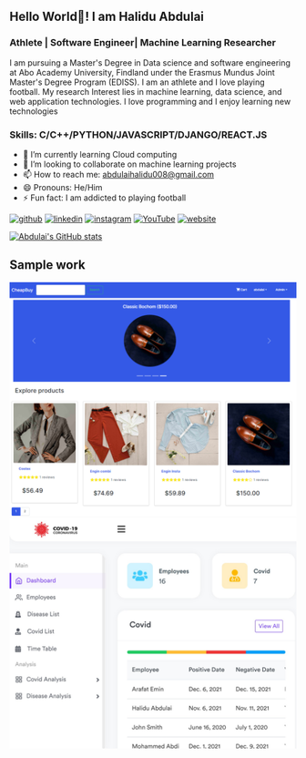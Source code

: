## Hello World👋! I am Halidu Abdulai
### Athlete | Software Engineer| Machine Learning Researcher  
I am pursuing a Master's Degree in Data science and software engineering at Abo Academy University, Findland  under the Erasmus Mundus Joint Master's Degree Program (EDISS).
I am an athlete and I love playing football.
My research Interest lies in machine learning, data science, and web application technologies.
I love programming and I enjoy learning new technologies 

### Skills: C/C++/PYTHON/JAVASCRIPT/DJANGO/REACT.JS

- 🌱 I’m currently learning Cloud computing  
- 👯 I’m looking to collaborate on machine learning projects 
- 📫 How to reach me: abdulaihalidu008@gmail.com 
- 😄 Pronouns: He/Him 
- ⚡ Fun fact: I am addicted to playing football 


[<img src='https://cdn.jsdelivr.net/npm/simple-icons@3.0.1/icons/github.svg' alt='github' height='40'>](https://github.com/abdulaihalidu)  [<img src='https://cdn.jsdelivr.net/npm/simple-icons@3.0.1/icons/linkedin.svg' alt='linkedin' height='40'>](https://www.linkedin.com/in/halidu-abdulai-87994520a//)  [<img src='https://cdn.jsdelivr.net/npm/simple-icons@3.0.1/icons/instagram.svg' alt='instagram' height='40'>](https://www.instagram.com/my_abc.official/)  [<img src='https://cdn.jsdelivr.net/npm/simple-icons@3.0.1/icons/youtube.svg' alt='YouTube' height='40'>](https://www.youtube.com/channel/UCtsjymuoJjlV7_OX36WPUIg)  [<img src='https://cdn.jsdelivr.net/npm/simple-icons@3.0.1/icons/icloud.svg' alt='website' height='40'>](http://halidu.herokuapp.com/)  




[![Abdulai's GitHub stats](https://github-readme-stats.vercel.app/api?username=abdulaihalidu)](https://github.com/anuraghazra/github-readme-stats)

## Sample work
<img src="https://github.com/abdulaihalidu/My-Portfolio/blob/main/src/assets/cheapbuy.png" width=600>
<img src="https://github.com/abdulaihalidu/My-Portfolio/blob/main/src/assets/covidTrack.jpeg" width=600>

<!---
abdulaihalidu/abdulaihalidu is a ✨ special ✨ repository because its `README.md` (this file) appears on your GitHub profile.
You can click the Preview link to take a look at your changes.
--->
